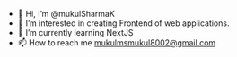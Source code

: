 - 👋 Hi, I’m @mukulSharmaK
- 👀 I’m interested in creating Frontend of web applications.
- 🌱 I’m currently learning NextJS
- 📫 How to reach me mukulmsmukul8002@gmail.com

<!---
mukulSharmaK/mukulSharmaK is a ✨ special ✨ repository because its `README.md` (this file) appears on your GitHub profile.
You can click the Preview link to take a look at your changes.
--->
